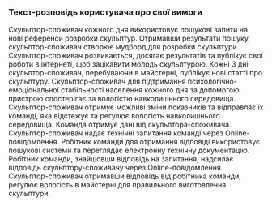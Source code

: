 ### Текст-розповідь користувача про свої вимоги

Скульптор-споживач кожного дня використовує пошукові запити на нові референси розробки скульптур.
Отримавши результати пошуку, скульптор-споживач створює мудборд для розробки скульптури.
Скульптор-споживач розвивається, досягає результатів та публікує свої роботи в інтернеті, щоб зацікавити молодь скульптурою.
Кожні 3 дні скульптор-споживач, перебуваючи в майстерні, публікує нові статті про скульптуру.
Скульптор-споживач для підтримання психологічно-емоціональної стабільності населення кожного дня за допомогою пристрою спостерігає за вологістю навколишнього середовища.
Скульптор-споживач отримує можливі зміни показників та відправляє їх команді, яка відстежує та регулює вологість навколишнього середовища.
Команда отримує дані від скульптора-споживача.
Скульптор-споживач надає технічні запитання команді через Online-повідомлення.
Робітник команди для отримання відповіді використовує пошукові системи та переглядає електронну технічну документацію.
Робітник команди, знайшовши відповідь на запитання, надсилає відповідь скульптору-споживачу через Online-повідомлення.
Скульптор-споживач отримавши відповідь від робітника команди, регулює вологість в майстерні для правильного виготовлення скульптури.
